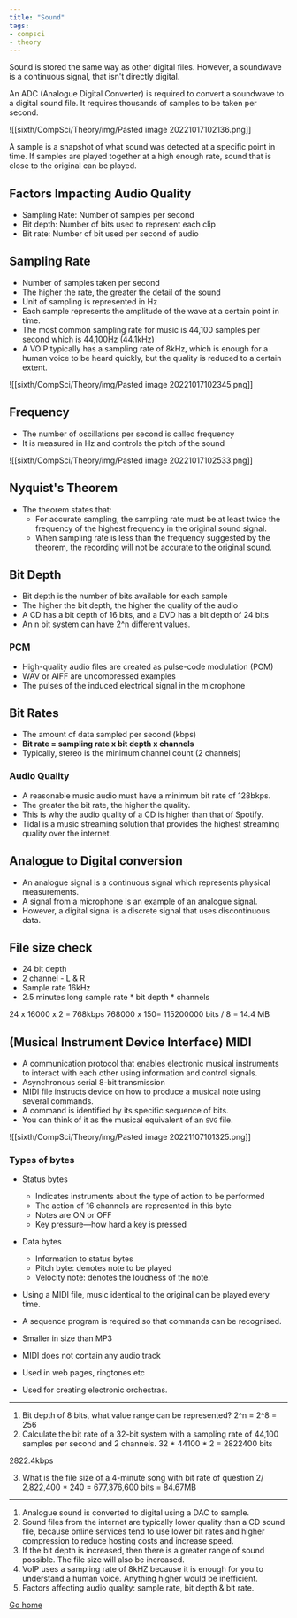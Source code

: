 ```yaml
---
title: "Sound"
tags:
- compsci
- theory
---
```


Sound is stored the same way as other digital files. However, a soundwave is a continuous signal, that isn't directly digital. 

An ADC (Analogue Digital Converter) is required to convert a soundwave to a digital sound file. It requires thousands of samples to be taken per second.

![[sixth/CompSci/Theory/img/Pasted image 20221017102136.png]]

A sample is a snapshot of what sound was detected at a specific point in time. If samples are played together at a high enough rate, sound that is close to the original can be played.

## Factors Impacting Audio Quality
- Sampling Rate: Number of samples per second
- Bit depth: Number of bits used to represent each clip
- Bit rate: Number of bit used per second of audio

## Sampling Rate
- Number of samples taken per second
- The higher the rate, the greater the detail of the sound
- Unit of sampling is represented in Hz
- Each sample represents the amplitude of the wave at a certain point in time.
- The most common sampling rate for music is 44,100 samples per second which is 44,100Hz (44.1kHz)
- A VOIP typically has a sampling rate of 8kHz, which is enough for a human voice to be heard quickly, but the quality is reduced to a certain extent.


![[sixth/CompSci/Theory/img/Pasted image 20221017102345.png]]

## Frequency
- The number of oscillations per second is called frequency
- It is measured in Hz and controls the pitch of the sound

![[sixth/CompSci/Theory/img/Pasted image 20221017102533.png]]

## Nyquist's Theorem
- The theorem states that:
	- For accurate sampling, the sampling rate must be at least twice the frequency of the highest frequency in the original sound signal.
	- When sampling rate is less than the frequency suggested by the theorem, the recording will not be accurate to the original sound.

## Bit Depth
- Bit depth is the number of bits available for each sample
- The higher the bit depth, the higher the quality of the audio
- A CD has a bit depth of 16 bits, and a DVD has a bit depth of 24 bits
- An n bit system can have 2^n different values.

### PCM
- High-quality audio files are created as pulse-code modulation (PCM)
- WAV or AIFF are uncompressed examples
- The pulses of the induced electrical signal in the microphone

## Bit Rates
- The amount of data sampled per second (kbps)
- **Bit rate = sampling rate x bit depth x channels**
- Typically, stereo is the minimum channel count (2 channels)

### Audio Quality
- A reasonable music audio must have a minimum bit rate of 128bkps.
- The greater the bit rate, the higher the quality.
- This is why the audio quality of a CD is higher than that of Spotify.
- Tidal is a music streaming solution that provides the highest streaming quality over the internet.

## Analogue to Digital conversion

- An analogue signal is a continuous signal which represents physical measurements.
- A signal from a microphone is an example of an analogue signal.
- However, a digital signal is a discrete signal that uses discontinuous data.

## File size check
- 24 bit depth
- 2 channel - L & R
- Sample rate 16kHz
- 2.5 minutes long
sample rate *  bit depth * channels 

24 x 16000 x 2 = 768kbps
768000 x 150= 115200000 bits
/ 8 = 14.4 MB

## (Musical Instrument Device Interface) MIDI

- A communication protocol that enables electronic musical instruments to interact with each other using information and control signals.
- Asynchronous serial 8-bit transmission
- MIDI file instructs device on how to produce a musical note using several commands.
- A command is identified by its specific sequence of bits.
- You can think of it as the musical equivalent of an `SVG` file.

![[sixth/CompSci/Theory/img/Pasted image 20221107101325.png]]

### Types of bytes
- Status bytes
	- Indicates instruments about the type of action to be performed
	- The action of 16 channels are represented in this byte
	- Notes are ON or OFF
	- Key pressure—how hard a key is pressed
- Data bytes
	- Information to status bytes
	- Pitch byte: denotes note to be played
	- Velocity note: denotes the loudness of the note.

- Using a MIDI file, music identical to the original can be played every time.
- A sequence program is required so that commands can be recognised.
- Smaller in size than MP3
- MIDI does not contain any audio track
- Used in web pages, ringtones etc
- Used for creating electronic orchestras.

---
1) Bit depth of 8 bits, what value range can be represented?
2^n = 2^8 = 256
2) Calculate the bit rate of a 32-bit system with a sampling rate of 44,100 samples per second and 2 channels.
32 * 44100 * 2 = 2822400 bits
 
2822.4kbps

3) What is the file size of a 4-minute song with bit rate of question 2/
2,822,400 * 240 = 677,376,600 bits = 84.67MB

---
1) Analogue sound is converted to digital using a DAC to sample.
2) Sound files from the internet are typically lower quality than a CD sound file, because online services tend to use lower bit rates and higher compression to reduce hosting costs and increase speed.
3) If the bit depth is increased, then there is a greater range of sound possible. The file size will also be increased.
4) VoIP uses a sampling rate of 8kHZ because it is enough for you to understand a human voice. Anything higher would be inefficient.
5) Factors affecting audio quality: sample rate, bit depth & bit rate.

[Go home](/)